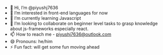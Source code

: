 - 👋 Hi, I’m @piyushj7636
- 👀 I’m interested in front-end languages for now
- 🌱 I’m currently learning Javascript
- 💞️ I’m looking to collaborate on beginner level tasks to grasp knowledge about js-frameworks especially react.
- 📫 How to reach me - piyushj7636@outlook.com
- 😄 Pronouns: he/him
- ⚡ Fun fact: will get some fun moving ahead
